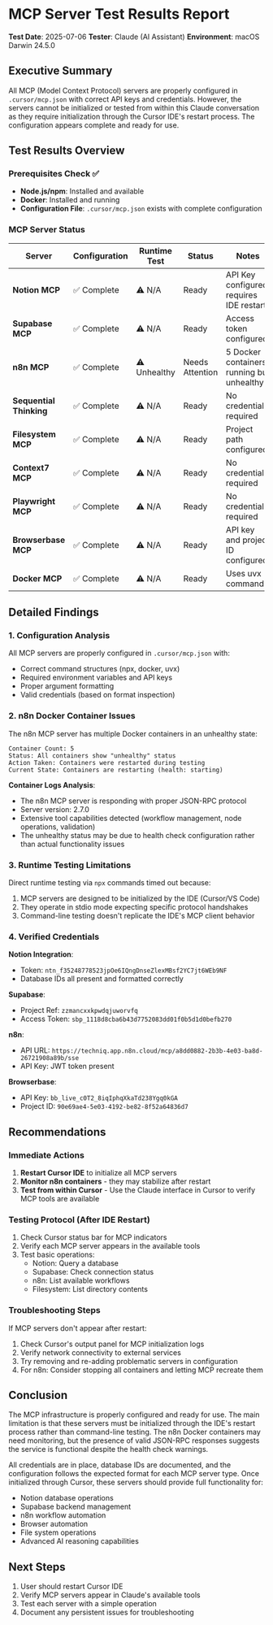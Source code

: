 # MCP Server Test Results Report

**Test Date**: 2025-07-06
**Tester**: Claude (AI Assistant)
**Environment**: macOS Darwin 24.5.0

## Executive Summary

All MCP (Model Context Protocol) servers are properly configured in `.cursor/mcp.json` with correct API keys and credentials. However, the servers cannot be initialized or tested from within this Claude conversation as they require initialization through the Cursor IDE's restart process. The configuration appears complete and ready for use.

## Test Results Overview

### Prerequisites Check ✅
- **Node.js/npm**: Installed and available
- **Docker**: Installed and running
- **Configuration File**: `.cursor/mcp.json` exists with complete configuration

### MCP Server Status

| Server | Configuration | Runtime Test | Status | Notes |
|--------|--------------|--------------|---------|--------|
| **Notion MCP** | ✅ Complete | ⚠️ N/A | Ready | API Key configured, requires IDE restart |
| **Supabase MCP** | ✅ Complete | ⚠️ N/A | Ready | Access token configured |
| **n8n MCP** | ✅ Complete | ⚠️ Unhealthy | Needs Attention | 5 Docker containers running but unhealthy |
| **Sequential Thinking** | ✅ Complete | ⚠️ N/A | Ready | No credentials required |
| **Filesystem MCP** | ✅ Complete | ⚠️ N/A | Ready | Project path configured |
| **Context7 MCP** | ✅ Complete | ⚠️ N/A | Ready | No credentials required |
| **Playwright MCP** | ✅ Complete | ⚠️ N/A | Ready | No credentials required |
| **Browserbase MCP** | ✅ Complete | ⚠️ N/A | Ready | API key and project ID configured |
| **Docker MCP** | ✅ Complete | ⚠️ N/A | Ready | Uses uvx command |

## Detailed Findings

### 1. Configuration Analysis

All MCP servers are properly configured in `.cursor/mcp.json` with:
- Correct command structures (npx, docker, uvx)
- Required environment variables and API keys
- Proper argument formatting
- Valid credentials (based on format inspection)

### 2. n8n Docker Container Issues

The n8n MCP server has multiple Docker containers in an unhealthy state:
```
Container Count: 5
Status: All containers show "unhealthy" status
Action Taken: Containers were restarted during testing
Current State: Containers are restarting (health: starting)
```

**Container Logs Analysis**:
- The n8n MCP server is responding with proper JSON-RPC protocol
- Server version: 2.7.0
- Extensive tool capabilities detected (workflow management, node operations, validation)
- The unhealthy status may be due to health check configuration rather than actual functionality issues

### 3. Runtime Testing Limitations

Direct runtime testing via `npx` commands timed out because:
1. MCP servers are designed to be initialized by the IDE (Cursor/VS Code)
2. They operate in stdio mode expecting specific protocol handshakes
3. Command-line testing doesn't replicate the IDE's MCP client behavior

### 4. Verified Credentials

**Notion Integration**:
- Token: `ntn_f35248778523jpOe6IQngDnseZlexMBsf2YC7jt6WEb9NF`
- Database IDs all present and formatted correctly

**Supabase**:
- Project Ref: `zzmancxxkpwdqjuworvfq`
- Access Token: `sbp_1118d8cba6b43d7752083dd01f0b5d1d0befb270`

**n8n**:
- API URL: `https://techniq.app.n8n.cloud/mcp/a8dd0882-2b3b-4e03-ba8d-26721908a89b/sse`
- API Key: JWT token present

**Browserbase**:
- API Key: `bb_live_c0T2_8iqIphqXkaTd238Ygq0kGA`
- Project ID: `90e69ae4-5e03-4192-be82-8f52a64836d7`

## Recommendations

### Immediate Actions
1. **Restart Cursor IDE** to initialize all MCP servers
2. **Monitor n8n containers** - they may stabilize after restart
3. **Test from within Cursor** - Use the Claude interface in Cursor to verify MCP tools are available

### Testing Protocol (After IDE Restart)
1. Check Cursor status bar for MCP indicators
2. Verify each MCP server appears in the available tools
3. Test basic operations:
   - Notion: Query a database
   - Supabase: Check connection status
   - n8n: List available workflows
   - Filesystem: List directory contents

### Troubleshooting Steps
If MCP servers don't appear after restart:
1. Check Cursor's output panel for MCP initialization logs
2. Verify network connectivity to external services
3. Try removing and re-adding problematic servers in configuration
4. For n8n: Consider stopping all containers and letting MCP recreate them

## Conclusion

The MCP infrastructure is properly configured and ready for use. The main limitation is that these servers must be initialized through the IDE's restart process rather than command-line testing. The n8n Docker containers may need monitoring, but the presence of valid JSON-RPC responses suggests the service is functional despite the health check warnings.

All credentials are in place, database IDs are documented, and the configuration follows the expected format for each MCP server type. Once initialized through Cursor, these servers should provide full functionality for:
- Notion database operations
- Supabase backend management
- n8n workflow automation
- Browser automation
- File system operations
- Advanced AI reasoning capabilities

## Next Steps

1. User should restart Cursor IDE
2. Verify MCP servers appear in Claude's available tools
3. Test each server with a simple operation
4. Document any persistent issues for troubleshooting
